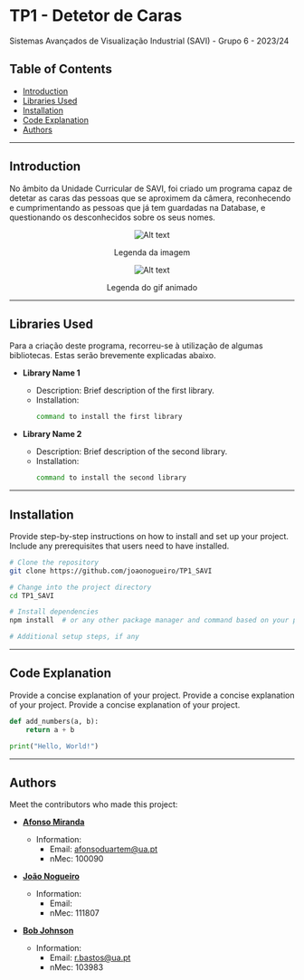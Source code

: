 # TP1 - Detetor de Caras
Sistemas Avançados de Visualização Industrial (SAVI) - Grupo 6 - 2023/24

## Table of Contents

- [Introduction](#introduction)
- [Libraries Used](#libraries-used)
- [Installation](#installation)
- [Code Explanation](#code-explanation)
- [Authors](#authors)

---
## Introduction

No âmbito da Unidade Curricular de SAVI, foi criado um programa capaz de detetar as caras das pessoas que se aproximem da câmera, reconhecendo e cumprimentando as pessoas que já tem guardadas na Database, e questionando os desconhecidos sobre os seus nomes.

<p align="center">
  <img src="F3ubnBmXkAA2MAe.png" alt="Alt text">
</p>

<p align="center">
Legenda da imagem 
</p>


<p align="center">
  <img src="89ba9f42123571.5947aba8033ef.gif" alt="Alt text">
</p>

<p align="center">
Legenda do gif animado 
</p>


---
## Libraries Used

Para a criação deste programa, recorreu-se à utilização de algumas bibliotecas. Estas serão brevemente explicadas abaixo.

- **Library Name 1**
  - Description: Brief description of the first library.
  - Installation:
    ```bash
    command to install the first library
    ```

- **Library Name 2**
  - Description: Brief description of the second library.
  - Installation:
    ```bash
    command to install the second library
    ```


---
## Installation

Provide step-by-step instructions on how to install and set up your project. Include any prerequisites that users need to have installed.

```bash
# Clone the repository
git clone https://github.com/joaonogueiro/TP1_SAVI

# Change into the project directory
cd TP1_SAVI

# Install dependencies
npm install  # or any other package manager and command based on your project

# Additional setup steps, if any
```

---
## Code Explanation 

Provide a concise explanation of your project.
Provide a concise explanation of your project.
Provide a concise explanation of your project.

```python
def add_numbers(a, b):
    return a + b

print("Hello, World!")
```


---
## Authors

Meet the contributors who made this project:

- **[Afonso Miranda](https://github.com/afonsosmiranda)**
  - Information:
    - Email: afonsoduartem@ua.pt
    - nMec: 100090

- **[João Nogueiro](https://github.com/joaonogueiro)**
  - Information:
    - Email:
    - nMec: 111807

- **[Bob Johnson](https://github.com/RBastos36)**
  - Information:
    - Email: r.bastos@ua.pt
    - nMec: 103983
